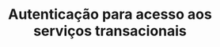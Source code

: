 ---
title: Autenticação para acesso aos serviços transacionais
api:
  file: Deeplinks.json
  operationId: post_pdvauth
hidden: false
---
